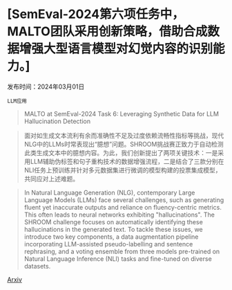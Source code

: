 # [SemEval-2024第六项任务中，MALTO团队采用创新策略，借助合成数据增强大型语言模型对幻觉内容的识别能力。]

发布时间：2024年03月01日

`LLM应用`

> MALTO at SemEval-2024 Task 6: Leveraging Synthetic Data for LLM Hallucination Detection

> 面对如生成文本流利有余而准确性不足及过度依赖流畅性指标等挑战，现代NLG中的LLMs时常表现出“臆想”问题。SHROOM挑战赛正致力于自动检测此类生成文本中的臆想内容。为此，我们创新提出了两项关键技术：一是采用LLM辅助伪标签和句子重构技术的数据增强流程，二是结合了三款分别在NLI任务上预训练并针对多元数据集进行微调的模型构建的投票集成模型，共同应对上述难题。

> In Natural Language Generation (NLG), contemporary Large Language Models (LLMs) face several challenges, such as generating fluent yet inaccurate outputs and reliance on fluency-centric metrics. This often leads to neural networks exhibiting "hallucinations". The SHROOM challenge focuses on automatically identifying these hallucinations in the generated text. To tackle these issues, we introduce two key components, a data augmentation pipeline incorporating LLM-assisted pseudo-labelling and sentence rephrasing, and a voting ensemble from three models pre-trained on Natural Language Inference (NLI) tasks and fine-tuned on diverse datasets.

[Arxiv](https://arxiv.org/abs/2403.00964)